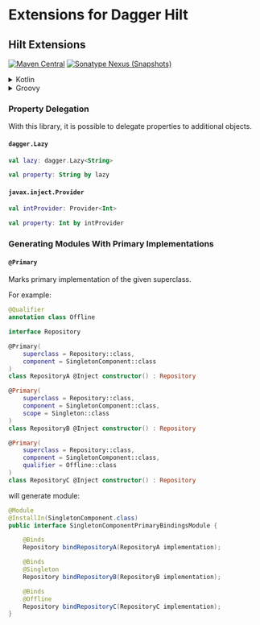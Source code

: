 # Extensions for Dagger Hilt

## Hilt Extensions

[![Maven Central](https://img.shields.io/maven-central/v/it.czerwinski.android.hilt/hilt-extensions)][hilt-extensions-release]
[![Sonatype Nexus (Snapshots)](https://img.shields.io/nexus/s/it.czerwinski.android.hilt/hilt-extensions?server=https%3A%2F%2Foss.sonatype.org)][hilt-extensions-snapshot]

<details>
  <summary>Kotlin</summary>

  ```kotlin
  dependencies {
      implementation("com.google.dagger:hilt-android:2.30.1-alpha")
      implementation("it.czerwinski.android.hilt:hilt-extensions:[VERSION]")
      kapt("it.czerwinski.android.hilt:hilt-processor:[VERSION]")
  }
  ```
</details>

<details>
  <summary>Groovy</summary>

  ```groovy
  dependencies {
      implementation 'com.google.dagger:hilt-android:2.30.1-alpha'
      implementation 'it.czerwinski.android.hilt:hilt-extensions:[VERSION]'
      kapt 'it.czerwinski.android.hilt:hilt-processor:[VERSION]'
  }
  ```
</details>

### Property Delegation

With this library, it is possible to delegate properties to additional objects.

#### `dagger.Lazy`

```kotlin
val lazy: dagger.Lazy<String>

val property: String by lazy
```

#### `javax.inject.Provider`

```kotlin
val intProvider: Provider<Int>

val property: Int by intProvider
```

### Generating Modules With Primary Implementations

#### `@Primary`
Marks primary implementation of the given superclass.

For example:
```kotlin
@Qualifier
annotation class Offline

interface Repository

@Primary(
    superclass = Repository::class,
    component = SingletonComponent::class
)
class RepositoryA @Inject constructor() : Repository

@Primary(
    superclass = Repository::class,
    component = SingletonComponent::class,
    scope = Singleton::class
)
class RepositoryB @Inject constructor() : Repository

@Primary(
    superclass = Repository::class,
    component = SingletonComponent::class,
    qualifier = Offline::class
)
class RepositoryC @Inject constructor() : Repository
```
will generate module:
```java
@Module
@InstallIn(SingletonComponent.class)
public interface SingletonComponentPrimaryBindingsModule {

    @Binds
    Repository bindRepositoryA(RepositoryA implementation);

    @Binds
    @Singleton
    Repository bindRepositoryB(RepositoryB implementation);

    @Binds
    @Offline
    Repository bindRepositoryC(RepositoryC implementation);
}
```


[ci-build]: https://github.com/sczerwinski/android-hilt/actions?query=workflow%3ABuild
[hilt-extensions-release]: https://repo1.maven.org/maven2/it/czerwinski/android/hilt/hilt-extensions/
[hilt-extensions-snapshot]: https://oss.sonatype.org/content/repositories/snapshots/it/czerwinski/android/hilt/hilt-extensions/
